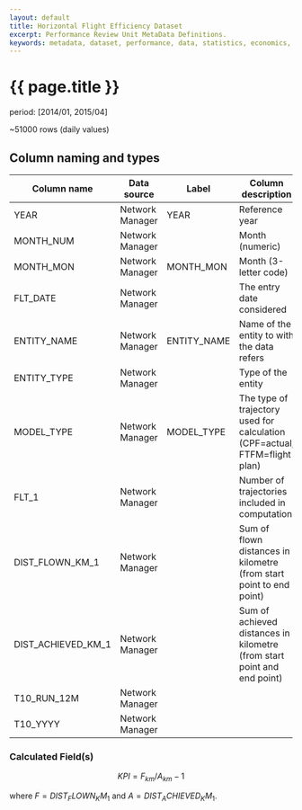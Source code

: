 ```yaml
---
layout: default
title: Horizontal Flight Efficiency Dataset
excerpt: Performance Review Unit MetaData Definitions.
keywords: metadata, dataset, performance, data, statistics, economics, air transport, flights, europe, cost efficiency
---
```

# {{ page.title }}

period: [2014/01, 2015/04]

~51000 rows (daily values)


## Column naming and types

| Column name        | Data source     | Label       | Column description                                                        | Example   |
|--------------------|-----------------|-------------|---------------------------------------------------------------------------|-----------|
| YEAR               | Network Manager | YEAR        | Reference year                                                            | 2015      |
| MONTH_NUM          | Network Manager |             | Month (numeric)                                                           | 1         |
| MONTH_MON          | Network Manager | MONTH_MON   | Month (3-letter code)                                                     | JAN       |
| FLT_DATE           | Network Manager |             | The entry date considered                                                 | 01-Jan-15 |
| ENTITY_NAME        | Network Manager | ENTITY_NAME | Name of the entity to with the data refers                                | FABEC     |
| ENTITY_TYPE        | Network Manager |             | Type of the entity                                                        | FAB       |
| MODEL_TYPE         | Network Manager | MODEL_TYPE  | The type of trajectory used for calculation (CPF=actual, FTFM=flight plan)| CPF       |
| FLT_1              | Network Manager |             | Number of trajectories included in computation                            | 46 806    |
| DIST_FLOWN_KM_1    | Network Manager |             | Sum of flown distances in kilometre (from start point to end point)       | 8 098 978 |
| DIST_ACHIEVED_KM_1 | Network Manager |             | Sum of achieved distances in kilometre (from start point and end point)   | 7 982 343 |
| T10_RUN_12M        | Network Manager |             |                                                                           | B         |
| T10_YYYY           | Network Manager |             |                                                                           | W         |



### Calculated Field(s)

$$
KPI	=F_{km} / A_{km} -1
$$

where $F = DIST_FLOWN_KM_1$ and $A = DIST_ACHIEVED_KM_1$.
